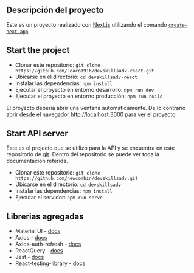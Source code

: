 ## Descripción del proyecto

Este es un proyecto realizado con [Next.js](https://nextjs.org/) utilizando el comando [`create-next-app`](https://github.com/vercel/next.js/tree/canary/packages/create-next-app).

## Start the project

* Clonar este repositorio: `git clone https://github.com/Joaco1916/devskillsadv-react.git`
* Ubicarse en el directorio: `cd devskillsadv-react`
* Instalar las dependencias: `npm install`
* Ejecutar el proyecto en entorno desarrollo: `npm run dev`
* Ejecutar el proyecto en entorno producción: `npm run build`

El proyecto deberia abrir una ventana automaticamente. De lo contrario abrir desde el navegador [http://localhost:3000](http://localhost:3000) para ver el proyecto.

## Start API server

Este es el projecto que se utilizo para la API y se encuentra en este repositorio de [git](https://github.com/newcombin/devskillsadv). Dentro del repositorio se puede ver toda la documentacion referida.

* Clonar este repositorio: `git clone https://github.com/newcombin/devskillsadv.git`
* Ubicarse en el directorio: `cd devskillsadv`
* Instalar las dependencias: `npm install`
* Ejecutar el servidor: `npm run serve`

## Librerias agregadas

* Material UI - [docs](https://mui.com/material-ui/getting-started/overview)
* Axios - [docs](https://axios-http.com/docs/intro)
* Axios-auth-refresh - [docs](https://github.com/Flyrell/axios-auth-refresh#readme)
* ReactQuery - [docs](https://react-query-v3.tanstack.com/overview)
* Jest - [docs](https://jestjs.io/docs/tutorial-react)
* React-testing-library - [docs](https://testing-library.com/docs/react-testing-library/intro/)